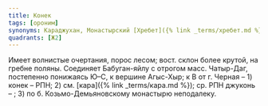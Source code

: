 ```yaml
---
title: Конек
tags: [ороним]
synonyms: Караджухан, Монастырский [Хребет]({% link _terms/хребет.md %})
quadrants: [Ж2]
---
```


Имеет волнистые очертания, порос лесом; вост. склон более крутой, на гребне
поляны. Соединяет Бабуган-яйлу с отрогом масс. Чатыр-Даг, постепенно понижаясь
Ю–С, к вершине Агыс-Хыр; к В от г. Черная – 1) конек – РПН; 2) см.
[кара]({% link _terms/кара.md %}); ср. РПН джуконь – ; 3) по б. Козьмо-Демьяновскому монастырю
неподалеку.
